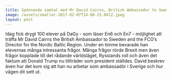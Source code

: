 ```yaml
---
title: Spännande samtal med Mr David Cairns, British Ambassador to Sweden, på Dagy
image: /assets/smaller-2017-02-07T14-00-25.041Z.jpeg
layout: post
---
```


Idag fick drygt 100 elever på DaGy - som läser En6 och En7 - möjlighet att träffa Mr David Cairns the British Ambassador to Sweden and the FCO’s Director for the Nordic Baltic Region. Under en timme bevarade han elevernas många intressanta frågor. Många frågor rörde Brexit men även frågor kopplade till det rådande världsläget, Rysslands roll och även det faktum att Donald Trump nu tillträder som president ställdes. David beskrev även hur det kom sig att han nu arbetar som ambassadör i Sverige och hur vägen dit sett ut.

